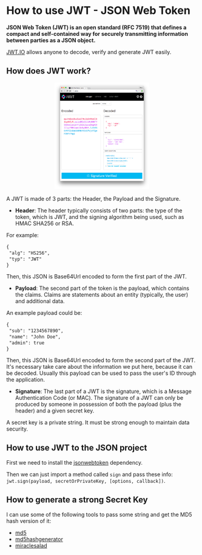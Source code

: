 # How to use JWT - JSON Web Token

__JSON Web Token (JWT) is an open standard (RFC 7519) that defines a compact and self-contained way for securely transmitting information between parties as a JSON object.__

[JWT.IO](https://jwt.io/) allows anyone to decode, verify and generate JWT easily.

## How does JWT work?

<div style="text-align:center"><img src="../_images/jwt.jpg" width="250" alt="Animated Circle Text" /></div>

 A JWT is made of 3 parts: the Header, the Payload and the Signature.

 - __Header__: The header typically consists of two parts: the type of the token, which is JWT, and the signing algorithm being used, such as HMAC SHA256 or RSA.

 For example: 

 ```
 {
  "alg": "HS256",
  "typ": "JWT"
}
 ``` 

 Then, this JSON is Base64Url encoded to form the first part of the JWT.

 - __Payload__: The second part of the token is the payload, which contains the claims. Claims are statements about an entity (typically, the user) and additional data. 

 An example payload could be:

 ```
 {
  "sub": "1234567890",
  "name": "John Doe",
  "admin": true
 }
 ```

 Then, this JSON is Base64Url encoded to form the second part of the JWT.
 It's necessary take care about the information we put here, because it can be decoded. Usually this payload can be used to pass the user's ID through the application.

 - __Signature__: The last part of a JWT is the signature, which is a Message Authentication Code (or MAC). The signature of a JWT can only be produced by someone in possession of both the payload (plus the header) and a given secret key.

A secret key is a private string. It must be strong enough to maintain data security.

## How to use JWT to the JSON project

First we need to install the [jsonwebtoken](https://www.npmjs.com/package/jsonwebtoken) dependency.

Then we can just import a method called `sign` and pass these info: `jwt.sign(payload, secretOrPrivateKey, [options, callback])`.

## How to generate a strong Secret Key

I can use some of the following tools to pass some string and get the MD5 hash version of it:

- [md5](http://www.md5.cz/)
- [md5hashgenerator](https://www.md5hashgenerator.com/)
- [miraclesalad](https://www.miraclesalad.com/webtools/md5.php)







